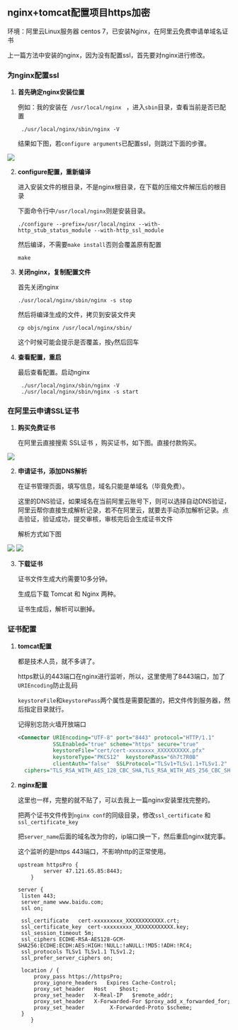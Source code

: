 ## nginx+tomcat配置项目https加密



环境：阿里云Linux服务器 centos 7，已安装Nginx，在阿里云免费申请单域名证书

上一篇方法中安装的nginx，因为没有配置ssl，首先要对nginx进行修改。



### 为nginx配置ssl

1. **首先确定nginx安装位置**

   例如：我的安装在` /usr/local/nginx ` ，进入`sbin`目录，查看当前是否已配置

   ```shell
    ./usr/local/nginx/sbin/nginx -V
   ```

   结果如下图，若`configure arguments`已配置ssl，则跳过下面的步骤。

<img src="@/assets/blog/img/NginxAndTomcatConfigSSL2.png"/>
   

2. **configure配置，重新编译**

   进入安装文件的根目录，不是nginx根目录，在下载的压缩文件解压后的根目录

   下面命令行中`/usr/local/nginx`则是安装目录。

   ```shell
   ./configure --prefix=/usr/local/nginx --with-http_stub_status_module --with-http_ssl_module
   ```

   然后编译，不需要`make install`否则会覆盖原有配置

   ```shell
   make 
   ```

   

3. **关闭nginx，复制配置文件**

   首先关闭nginx

   ```shell
   ./usr/local/nginx/sbin/nginx -s stop
   ```

   然后将编译生成的文件，拷贝到安装文件夹

   ```shell
   cp objs/nginx /usr/local/nginx/sbin/
   ```

   这个时候可能会提示是否覆盖，按`y`然后回车

   

4. **查看配置，重启**

   最后查看配置。启动nginx

   ```shell
    ./usr/local/nginx/sbin/nginx -V
    ./usr/local/nginx/sbin/nginx -s start
   ```

   

### 在阿里云申请SSL证书

1. **购买免费证书**

   在阿里云直接搜索 SSL证书 ，购买证书，如下图。直接付款购买。

<img src="@/assets/blog/img/NginxAndTomcatConfigSSL1.png"/>
   

2. **申请证书，添加DNS解析**

   在证书管理页面，填写信息，域名只能是单域名（毕竟免费）。

   这里的DNS验证，如果域名在当前阿里云账号下，则可以选择自动DNS验证，阿里云帮你直接生成解析记录，若不在阿里云，就要去手动添加解析记录。点击验证，验证成功，提交审核，审核完后会生成证书文件

   解析方式如下图

<img src="@/assets/blog/img/NginxAndTomcatConfigSSL3.png"/>
<img src="@/assets/blog/img/NginxAndTomcatConfigSSL4.png"/>

3. **下载证书**

   证书文件生成大约需要10多分钟。

   生成后下载 Tomcat 和 Nginx 两种。

   证书生成后，解析可以删掉。



### 证书配置

1. **tomcat配置**

   都是技术人员，就不多讲了。

   https默认的443端口在nginx进行监听，所以，这里使用了8443端口，加了`URIEncoding`防止乱码

   `keystoreFile`和`keystorePass`两个属性是需要配置的，把文件传到服务器，然后指定目录就行。

   记得别忘防火墙开放端口

   ```xml
   <Connector URIEncoding="UTF-8" port="8443" protocol="HTTP/1.1" 
              SSLEnabled="true" scheme="https" secure="true"
              keystoreFile="cert/cert-xxxxxxxx_XXXXXXXXXX.pfx"
              keystoreType="PKCS12"  keystorePass="6h7t7R0B"
              clientAuth="false"  SSLProtocol="TLSv1+TLSv1.1+TLSv1.2"
     ciphers="TLS_RSA_WITH_AES_128_CBC_SHA,TLS_RSA_WITH_AES_256_CBC_SHA,TLS_ECDHE_RSA_WITH_AES_128_CBC_SHA,TLS_ECDHE_RSA_WITH_AES_128_CBC_SHA256,TLS_RSA_WITH_AES_128_CBC_SHA256,TLS_RSA_WITH_AES_256_CBC_SHA256"/>
   ```
   
2. **nginx配置**

   这里也一样，完整的就不贴了，可以去我上一篇nginx安装里找完整的。

   把两个证书文件传到`nginx conf`的同级目录，修改`ssl_certificate`  和`ssl_certificate_key`

   把`server_name`后面的域名改为你的，ip端口换一下，然后重启nginx就完事。

   这个监听的是https 443端口，不影响http的正常使用。

   ```
   upstream httpsPro {
           server 47.121.65.85:8443;
       }
   
   server {
   	listen 443;
   	server_name www.baidu.com;
   	ssl on;
   	
   	ssl_certificate   cert-xxxxxxxxx_XXXXXXXXXXXX.crt;
   	ssl_certificate_key  cert-xxxxxxxxx_XXXXXXXXXXXX.key;
   	ssl_session_timeout 5m;
   	ssl_ciphers ECDHE-RSA-AES128-GCM-SHA256:ECDHE:ECDH:AES:HIGH:!NULL:!aNULL:!MD5:!ADH:!RC4;
   	ssl_protocols TLSv1 TLSv1.1 TLSv1.2;
   	ssl_prefer_server_ciphers on;
   	
   	location / {
   		proxy_pass https://httpsPro;
   		proxy_ignore_headers   Expires Cache-Control;
   		proxy_set_header   Host    $host;
   		proxy_set_header   X-Real-IP   $remote_addr;
   		proxy_set_header   X-Forwarded-For $proxy_add_x_forwarded_for;
   		proxy_set_header        X-Forwarded-Proto $scheme;
   	}
       }	
   ```

